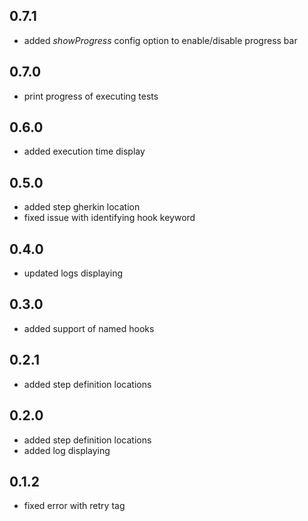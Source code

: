 ## 0.7.1
- added _showProgress_ config option to enable/disable progress bar

## 0.7.0
- print progress of executing tests

## 0.6.0
- added execution time display

## 0.5.0
- added step gherkin location
- fixed issue with identifying hook keyword

## 0.4.0
- updated logs displaying

## 0.3.0
- added support of named hooks

## 0.2.1
- added step definition locations

## 0.2.0
- added step definition locations
- added log displaying

## 0.1.2
- fixed error with retry tag
